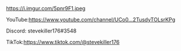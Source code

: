 https://i.imgur.com/5pnr9F1.jpeg

YouTube:https://www.youtube.com/channel/UCo0...2TusdyTOLsrKPg

Discord: stevekiller176#3548

TikTok:https://www.tiktok.com/@stevekiller176
